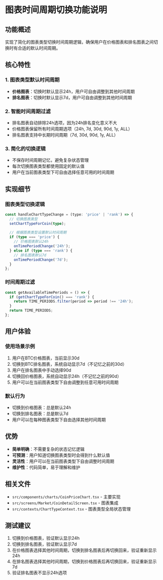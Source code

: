 # 图表时间周期切换功能说明

## 功能概述

实现了简化的图表类型切换时间周期逻辑，确保用户在价格图表和排名图表之间切换时有合适的默认时间周期。

## 核心特性

### 1. 图表类型默认时间周期
- **价格图表**：切换时默认显示24h，用户可自由调整到其他时间周期
- **排名图表**：切换时默认显示7d，用户可自由调整到其他时间周期

### 2. 智能时间周期过滤
- 排名图表自动排除24h选项，因为24h排名变化意义不大
- 价格图表保留所有时间周期选项（24h, 7d, 30d, 90d, 1y, ALL）
- 排名图表支持中长期时间周期（7d, 30d, 90d, 1y, ALL）

### 3. 简化的切换逻辑
- 不保存时间周期记忆，避免复杂状态管理
- 每次切换图表类型都使用固定的默认值
- 用户在当前图表类型下可自由选择任意可用的时间周期

## 实现细节

### 图表类型切换逻辑
```typescript
const handleChartTypeChange = (type: 'price' | 'rank') => {
  // 切换图表类型
  setChartTypeForCoin(type);
  
  // 根据图表类型设置默认时间周期
  if (type === 'price') {
    // 价格图表默认24h
    onTimePeriodChange('24h');
  } else if (type === 'rank') {
    // 排名图表默认7d
    onTimePeriodChange('7d');
  }
};
```

### 时间周期过滤
```typescript
const getAvailableTimePeriods = () => {
  if (getChartTypeForCoin() === 'rank') {
    return TIME_PERIODS.filter(period => period !== '24h');
  }
  return TIME_PERIODS;
};
```

## 用户体验

### 使用场景示例
1. 用户在BTC价格图表，当前显示30d
2. 切换到BTC排名图表，系统自动显示7d（不记忆之前的30d）
3. 用户在排名图表中手动选择90d
4. 切换回价格图表，系统自动显示24h（不记忆之前的90d）
5. 用户可以在当前图表类型下自由调整到任意可用时间周期

### 默认行为
- 切换到价格图表：总是默认24h
- 切换到排名图表：总是默认7d
- 用户可以在每种图表类型下自由选择其他时间周期

## 优势
- **简单明确**：不需要复杂的状态记忆逻辑
- **可预测**：用户知道切换图表类型时会得到什么默认值
- **灵活性**：用户可以在当前图表类型下自由调整时间周期
- **维护性**：代码简单，易于理解和维护

## 相关文件
- `src/components/charts/CoinPriceChart.tsx` - 主要实现
- `src/screens/Market/CoinDetailScreen.tsx` - 图表集成
- `src/contexts/ChartTypeContext.tsx` - 图表类型全局状态管理

## 测试建议
1. 切换到价格图表，验证默认显示24h
2. 切换到排名图表，验证默认显示7d
3. 在价格图表选择其他时间周期，切换到排名图表后再切换回来，验证重新显示24h
4. 在排名图表选择其他时间周期，切换到价格图表后再切换回来，验证重新显示7d
5. 验证排名图表不显示24h选项
